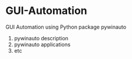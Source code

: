 # GUI-Automation

GUI Automation using Python package pywinauto

1. pywinauto description
2. pywinauto applications
3. etc
